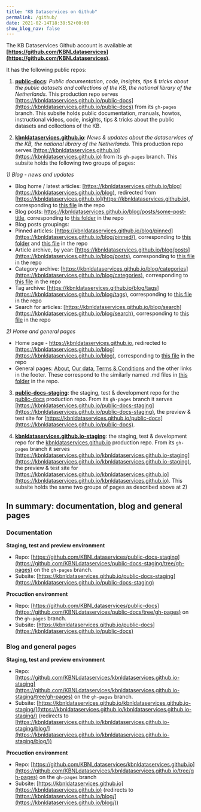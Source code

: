 ```yaml
---
title: "KB Dataservices on Github"
permalink: /github/
date: 2021-02-14T18:38:52+00:00
show_blog_nav: false
---
```


The KB Dataservices Github account is available at **[https://github.com/KBNLdataservices](https://github.com/KBNLdataservices)**. 

It has the following public repos:

1) [**public-docs**](https://github.com/KBNLdataservices/public-docs): *Public documentation, code, insights, tips & tricks about the public datasets and collections of the KB, the national library of the Netherlands.*
This production repo serves [https://kbnldataservices.github.io/public-docs](https://kbnldataservices.github.io/public-docs) from its ```gh-pages``` branch. This subsite holds public documentation, manuals, howtos, instructional videos, code, insights, tips & tricks about the public datasets and collections of the KB.

2) [**kbnldataservices.github.io**](https://github.com/KBNLdataservices/kbnldataservices.github.io): *News & updates about the dataservices of the KB, the national library of the Netherlands.*
This production repo serves [https://kbnldataservices.github.io](https://kbnldataservices.github.io) from its ```gh-pages``` branch. This subsite holds the following two groups of pages: 

 *1) Blog - news and updates*
  * Blog home / latest articles: [https://kbnldataservices.github.io/blog](https://kbnldataservices.github.io/blog), redirected from [https://kbnldataservices.github.io](https://kbnldataservices.github.io), corresponding to [this file](https://github.com/KBNLdataservices/kbnldataservices.github.io/blob/gh-pages/_pages/index.md) in the repo
  * Blog posts: https://kbnldataservices.github.io/blog/posts/some-post-title, corresponding to [this folder](https://github.com/KBNLdataservices/kbnldataservices.github.io/tree/gh-pages/_posts) in the repo 
  * Blog posts groupings: 
   * Pinned articles: [https://kbnldataservices.github.io/blog/pinned](https://kbnldataservices.github.io/blog/pinned/), corresponding to [this folder](https://github.com/KBNLdataservices/kbnldataservices.github.io/tree/gh-pages/_pinned) and [this file](https://github.com/KBNLdataservices/kbnldataservices.github.io/blob/gh-pages/_pages/pinned.md) in the repo 
   * Article archive, by year: [https://kbnldataservices.github.io/blog/posts](https://kbnldataservices.github.io/blog/posts), corresponding to [this file](https://github.com/KBNLdataservices/kbnldataservices.github.io/blob/gh-pages/_pages/posts-grid.md) in the repo 
   * Category archive: [https://kbnldataservices.github.io/blog/categories](https://kbnldataservices.github.io/blog/categories), corresponding to [this file](https://github.com/KBNLdataservices/kbnldataservices.github.io/blob/gh-pages/_pages/categories-grid.md) in the repo 
   * Tag archive: [https://kbnldataservices.github.io/blog/tags](https://kbnldataservices.github.io/blog/tags), corresponding to [this file](https://github.com/KBNLdataservices/kbnldataservices.github.io/blob/gh-pages/_pages/tags-grid.md) in the repo 
   * Search for articles: [https://kbnldataservices.github.io/blog/search](https://kbnldataservices.github.io/blog/search), corresponding to [this file](https://github.com/KBNLdataservices/kbnldataservices.github.io/blob/gh-pages/_pages/search.md) in the repo 

  *2) Home and general pages*
   * Home page - https://kbnldataservices.github.io, redirected to [https://kbnldataservices.github.io/blog](https://kbnldataservices.github.io/blog), corresponding to [this file](https://github.com/KBNLdataservices/kbnldataservices.github.io/blob/gh-pages/index.md) in the repo 
   * General pages: [About](https://kbnldataservices.github.io/about), [Our data](https://kbnldataservices.github.io/our-data), [Terms & Conditions](https://kbnldataservices.github.io/terms-and-conditions) and the other links in the footer. These correspond to the similarly named .md files in [this folder](https://github.com/KBNLdataservices/kbnldataservices.github.io/tree/gh-pages/_pages) in the repo.

3) [**public-docs-staging**](https://github.com/KBNLdataservices/public-docs-staging): the staging, test & development repo for the [public-docs](https://github.com/KBNLdataservices/public-docs) production repo.
From its ```gh-pages``` branch it serves [https://kbnldataservices.github.io/public-docs-staging](https://kbnldataservices.github.io/public-docs-staging), the preview & test site for [https://kbnldataservices.github.io/public-docs](https://kbnldataservices.github.io/public-docs).

4) [**kbnldataservices.github.io-staging**](https://github.com/KBNLdataservices/kbnldataservices.github.io-staging): the staging, test & development repo for the [kbnldataservices.github.io](https://github.com/KBNLdataservices/kbnldataservices.github.io) production repo.
From its ```gh-pages``` branch it serves [https://kbnldataservices.github.io/kbnldataservices.github.io-staging](https://kbnldataservices.github.io/kbnldataservices.github.io-staging), the preview & test site for [https://kbnldataservices.github.io/kbnldataservices.github.io](https://kbnldataservices.github.io/kbnldataservices.github.io).
This subsite holds the same two groups of pages as described above at 2) 


## In summary: documentation, blog and general pages 

### Documentation
**Staging, test and preview environment**
* Repo: [https://github.com/KBNLdataservices/public-docs-staging](https://github.com/KBNLdataservices/public-docs-staging/tree/gh-pages) on the ```gh-pages``` branch. 
* Subsite: [https://kbnldataservices.github.io/public-docs-staging](https://kbnldataservices.github.io/public-docs-staging)

**Procuction environment**
* Repo: [https://github.com/KBNLdataservices/public-docs](https://github.com/KBNLdataservices/public-docs/tree/gh-pages) on the ```gh-pages``` branch.
* Subsite: [https://kbnldataservices.github.io/public-docs](https://kbnldataservices.github.io/public-docs)

### Blog and general pages
**Staging, test and preview environment**
* Repo: [https://github.com/KBNLdataservices/kbnldataservices.github.io-staging](https://github.com/KBNLdataservices/kbnldataservices.github.io-staging/tree/gh-pages) on the ```gh-pages``` branch. 
* Subsite: [https://kbnldataservices.github.io/kbnldataservices.github.io-staging/](https://kbnldataservices.github.io/kbnldataservices.github.io-staging/) (redirects to [https://kbnldataservices.github.io/kbnldataservices.github.io-staging/blog/](https://kbnldataservices.github.io/kbnldataservices.github.io-staging/blog/)) 

**Procuction environment**
* Repo: [https://github.com/KBNLdataservices/kbnldataservices.github.io](https://github.com/KBNLdataservices/kbnldataservices.github.io/tree/gh-pages) on the ```gh-pages``` branch
* Subsite: [https://kbnldataservices.github.io](https://kbnldataservices.github.io) (redirects to [https://kbnldataservices.github.io/blog/](https://kbnldataservices.github.io/blog/)) 
